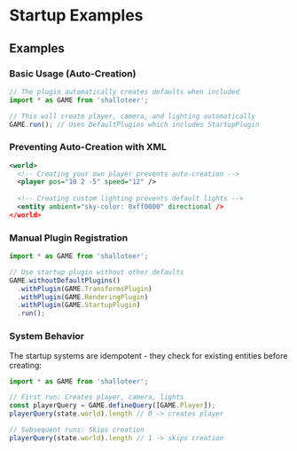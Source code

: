 # Startup Examples

## Examples

### Basic Usage (Auto-Creation)

```typescript
// The plugin automatically creates defaults when included
import * as GAME from 'shalloteer';

// This will create player, camera, and lighting automatically
GAME.run(); // Uses DefaultPlugins which includes StartupPlugin
```

### Preventing Auto-Creation with XML

```xml
<world>
  <!-- Creating your own player prevents auto-creation -->
  <player pos="10 2 -5" speed="12" />
  
  <!-- Creating custom lighting prevents default lights -->
  <entity ambient="sky-color: 0xff0000" directional />
</world>
```

### Manual Plugin Registration

```typescript
import * as GAME from 'shalloteer';

// Use startup plugin without other defaults
GAME.withoutDefaultPlugins()
  .withPlugin(GAME.TransformsPlugin)
  .withPlugin(GAME.RenderingPlugin) 
  .withPlugin(GAME.StartupPlugin)
  .run();
```

### System Behavior

The startup systems are idempotent - they check for existing entities before creating:

```typescript
import * as GAME from 'shalloteer';

// First run: Creates player, camera, lights
const playerQuery = GAME.defineQuery([GAME.Player]);
playerQuery(state.world).length // 0 -> creates player

// Subsequent runs: Skips creation
playerQuery(state.world).length // 1 -> skips creation
```